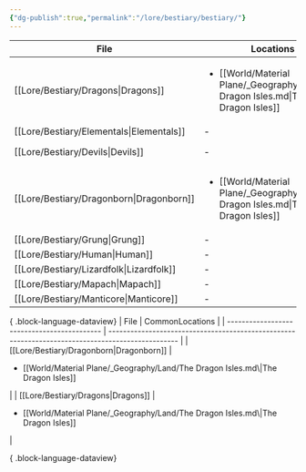 ```yaml
---
{"dg-publish":true,"permalink":"/lore/bestiary/bestiary/"}
---
```


| File                                        | Locations                                                                                         | Type          |
| ------------------------------------------- | ------------------------------------------------------------------------------------------------- | ------------- |
| [[Lore/Bestiary/Dragons\|Dragons]]       | <ul><li>[[World/Material Plane/_Geography/Land/The Dragon Isles.md\\|The Dragon Isles]]</li></ul> | Dragon        |
| [[Lore/Bestiary/Elementals\|Elementals]] | \-                                                                                                | Elemental     |
| [[Lore/Bestiary/Devils\|Devils]]         | \-                                                                                                | Fiend (Devil) |
| [[Lore/Bestiary/Dragonborn\|Dragonborn]] | <ul><li>[[World/Material Plane/_Geography/Land/The Dragon Isles.md\\|The Dragon Isles]]</li></ul> | Humanoid      |
| [[Lore/Bestiary/Grung\|Grung]]           | \-                                                                                                | Humanoid      |
| [[Lore/Bestiary/Human\|Human]]           | \-                                                                                                | Humanoid      |
| [[Lore/Bestiary/Lizardfolk\|Lizardfolk]] | \-                                                                                                | Humanoid      |
| [[Lore/Bestiary/Mapach\|Mapach]]         | \-                                                                                                | Humanoid      |
| [[Lore/Bestiary/Manticore\|Manticore]]   | \-                                                                                                | Monstrosity   |

{ .block-language-dataview}
| File                                        | CommonLocations                                                                                   |
| ------------------------------------------- | ------------------------------------------------------------------------------------------------- |
| [[Lore/Bestiary/Dragonborn\|Dragonborn]] | <ul><li>[[World/Material Plane/_Geography/Land/The Dragon Isles.md\\|The Dragon Isles]]</li></ul> |
| [[Lore/Bestiary/Dragons\|Dragons]]       | <ul><li>[[World/Material Plane/_Geography/Land/The Dragon Isles.md\\|The Dragon Isles]]</li></ul> |

{ .block-language-dataview}
